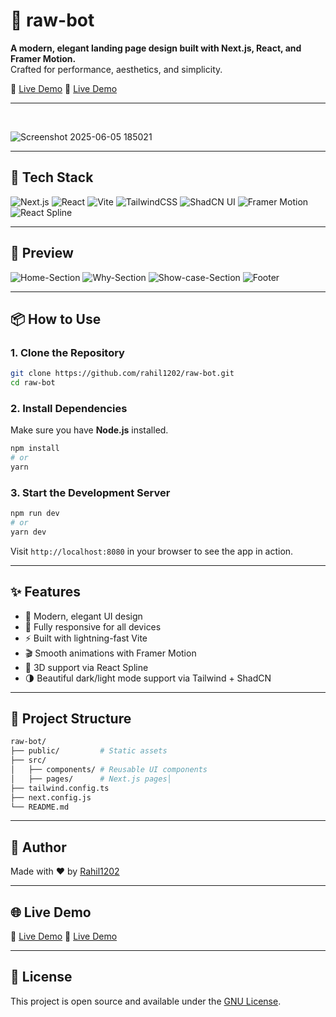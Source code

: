
# 🤖 raw-bot

**A modern, elegant landing page design built with Next.js, React, and Framer Motion.**  
Crafted for performance, aesthetics, and simplicity.

 🔗 [Live Demo](https://raw-bot.rahil.pro) 
 🔗 [Live Demo](https://raw-bot.vercel.app) 

---
 <br/>

![Screenshot 2025-06-05 185021](https://github.com/user-attachments/assets/9c92d919-306e-4cd6-a59a-c03fca5757f4)

---

## 🚀 Tech Stack

![Next.js](https://img.shields.io/badge/Next.js-000?logo=next.js&logoColor=white)
![React](https://img.shields.io/badge/React-20232A?logo=react&logoColor=61DAFB)
![Vite](https://img.shields.io/badge/Vite-646CFF?logo=vite&logoColor=white)
![TailwindCSS](https://img.shields.io/badge/TailwindCSS-06B6D4?logo=tailwindcss&logoColor=white)
![ShadCN UI](https://img.shields.io/badge/ShadCN_UI-111827?logo=ui&logoColor=white)
![Framer Motion](https://img.shields.io/badge/Framer--Motion-EF0074?logo=framer&logoColor=white)
![React Spline](https://img.shields.io/badge/React--Spline-00B2FF)

---

## 📸 Preview

![Home-Section](https://github.com/user-attachments/assets/5a05927a-1311-4521-869f-fdd9f73448f2)
![Why-Section](https://github.com/user-attachments/assets/3fe442e3-6202-4fe8-808f-6d243347deae)
![Show-case-Section](https://github.com/user-attachments/assets/971efd57-48de-429f-a006-d008e059e428)
![Footer](https://github.com/user-attachments/assets/a468b221-05bd-4d9a-ba94-93de557123e3)



---

## 📦 How to Use

### 1. Clone the Repository

```bash
git clone https://github.com/rahil1202/raw-bot.git
cd raw-bot
````

### 2. Install Dependencies

Make sure you have **Node.js** installed.

```bash
npm install
# or
yarn
```

### 3. Start the Development Server

```bash
npm run dev
# or
yarn dev
```

Visit `http://localhost:8080` in your browser to see the app in action.

---

## ✨ Features

* 🎨 Modern, elegant UI design
* 📱 Fully responsive for all devices
* ⚡ Built with lightning-fast Vite
* 🎬 Smooth animations with Framer Motion
* 🧩 3D support via React Spline
* 🌗 Beautiful dark/light mode support via Tailwind + ShadCN

---

## 📁 Project Structure

```bash
raw-bot/
├── public/         # Static assets
├── src/
│   ├── components/ # Reusable UI components
│   ├── pages/      # Next.js pages│   
├── tailwind.config.ts
├── next.config.js
└── README.md
```

---

## 🙌 Author

Made with ❤️ by [Rahil1202](https://github.com/rahil1202)

---

## 🌐 Live Demo

 🔗 [Live Demo](https://raw-bot.rahil.pro) 
 🔗 [Live Demo](https://raw-bot.vercel.app) 

---

## 📝 License

This project is open source and available under the [GNU License](LICENSE).
